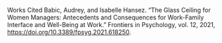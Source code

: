 Works Cited
Babic, Audrey, and Isabelle Hansez. “The Glass Ceiling for Women Managers: Antecedents and Consequences for Work-Family Interface and Well-Being at Work.” Frontiers in Psychology, vol. 12, 2021, https://doi.org/10.3389/fpsyg.2021.618250. 

